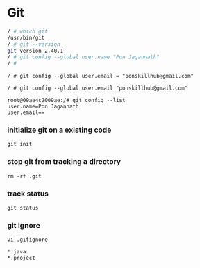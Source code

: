 # Git

```sh
/ # which git
/usr/bin/git
/ # git --version
git version 2.40.1
/ # git config --global user.name "Pon Jagannath"
/ # 
```

```
/ # git config --global user.email = "ponskillhub@gmail.com"
```

```
/ # git config --global user.email "ponskillhub@gmail.com"
```

```
root@09ae4c2009ae:/# git config --list
user.name=Pon Jagannath
user.email==
```

### initialize git on a existing code

```
git init
```

### stop git from tracking a directory

```
rm -rf .git
```

### track status

```
git status
```

### git ignore

```
vi .gitignore
```

```
*.java
*.project
```
